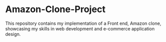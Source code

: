 # Amazon-Clone-Project
This repository contains my implementation of a Front end, Amazon clone, showcasing my skills in web development and e-commerce application design.
